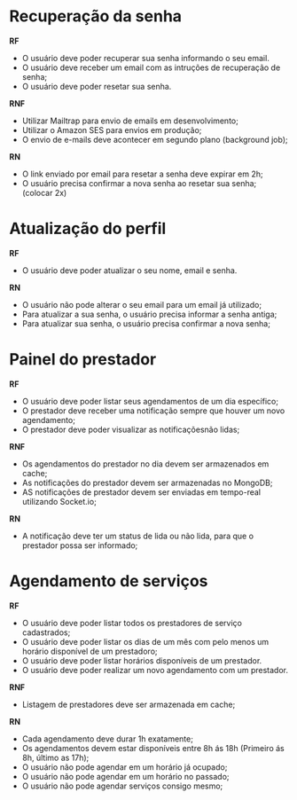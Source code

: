 # Recuperação da senha

**RF**
- O usuário deve poder recuperar sua senha informando o seu email.
- O usuário deve receber um email com as intruções de recuperação de senha;
- O usuário deve poder resetar sua senha.

**RNF**
- Utilizar Mailtrap para envio de emails em desenvolvimento;
- Utilizar o Amazon SES para envios em produção;
- O envio de e-mails deve acontecer em segundo plano (background job);

**RN**
- O link enviado por email para resetar a senha deve expirar em 2h;
- O usuário precisa confirmar a nova senha ao resetar sua senha; (colocar 2x)

# Atualização do perfil

**RF**
- O usuário deve poder atualizar o seu nome, email e senha.

**RN**
- O usuário não pode alterar o seu email para um email já utilizado;
- Para atualizar a sua senha, o usuário precisa informar a senha antiga;
- Para atualizar sua senha, o usuário precisa confirmar a nova senha;


# Painel do prestador

**RF**
- O usuário deve poder listar seus agendamentos de um dia específico;
- O prestador deve receber uma notificação sempre que houver um novo agendamento;
- O prestador deve poder visualizar as notificaçõesnão lidas;

**RNF**
- Os agendamentos do prestador no dia devem ser armazenados em cache;
- As notificações do prestador devem ser armazenadas no MongoDB;
- AS notificações de prestador devem ser enviadas em tempo-real utilizando Socket.io;

**RN**
- A notificação deve ter um status de lida ou não lida, para que o prestador possa ser informado;

# Agendamento de serviços

**RF**
- O usuário deve poder listar todos os prestadores de serviço cadastrados;
- O usuário deve poder listar os dias de um mês com pelo menos um horário disponível de um prestadoro;
- O usuário deve poder listar horários disponíveis de um prestador.
- O usuário deve poder realizar um novo agendamento com um prestador.

**RNF**
- Listagem de prestadores deve ser armazenada em cache;

**RN**
- Cada agendamento deve durar 1h exatamente;
- Os agendamentos devem estar disponíveis entre 8h ás 18h (Primeiro ás 8h, último as 17h);
- O usuário não pode agendar em um horário já ocupado;
- O usuário não pode agendar em um horário no passado;
- O usuário não pode agendar serviços consigo mesmo;
